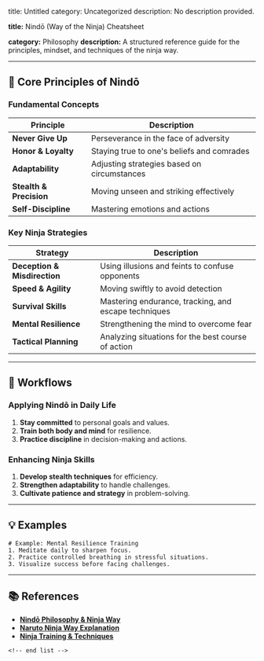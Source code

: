title: Untitled
category: Uncategorized
description: No description provided.

**title:** Nindō (Way of the Ninja) Cheatsheet

**category:** Philosophy
**description:** A structured reference guide for the principles, mindset, and techniques of the ninja way.

---

## 🏯 **Core Principles of Nindō**

### **Fundamental Concepts**

| Principle                     | Description                                 |
| ----------------------------- | ------------------------------------------- |
| **Never Give Up**       | Perseverance in the face of adversity       |
| **Honor & Loyalty**     | Staying true to one's beliefs and comrades  |
| **Adaptability**        | Adjusting strategies based on circumstances |
| **Stealth & Precision** | Moving unseen and striking effectively      |
| **Self-Discipline**     | Mastering emotions and actions              |

### **Key Ninja Strategies**

| Strategy                           | Description                                          |
| ---------------------------------- | ---------------------------------------------------- |
| **Deception & Misdirection** | Using illusions and feints to confuse opponents      |
| **Speed & Agility**          | Moving swiftly to avoid detection                    |
| **Survival Skills**          | Mastering endurance, tracking, and escape techniques |
| **Mental Resilience**        | Strengthening the mind to overcome fear              |
| **Tactical Planning**        | Analyzing situations for the best course of action   |

---

## 🔄 **Workflows**

### **Applying Nindō in Daily Life**

1. **Stay committed** to personal goals and values.
2. **Train both body and mind** for resilience.
3. **Practice discipline** in decision-making and actions.

### **Enhancing Ninja Skills**

1. **Develop stealth techniques** for efficiency.
2. **Strengthen adaptability** to handle challenges.
3. **Cultivate patience and strategy** in problem-solving.

---

## 💡 **Examples**

```plaintext
# Example: Mental Resilience Training
1. Meditate daily to sharpen focus.  
2. Practice controlled breathing in stressful situations.  
3. Visualize success before facing challenges.  
```

---

## 📚 **References**

- **[Nindō Philosophy &amp; Ninja Way](https://naruto.fandom.com/wiki/Nind%C5%8D)**
- **[Naruto Ninja Way Explanation](https://www.msn.com/en-us/lifestyle/lifestyle-buzz/ninja-way-and-nindo-from-naruto-shippuden-explained/ar-AA1onu62)**
- **[Ninja Training &amp; Techniques](https://www.ninjutsu.com/ninja-training-guide/)**

```
<!-- end list -->
```